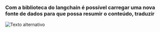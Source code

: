### Com a biblioteca do langchain é possível carregar uma nova fonte de dados para que possa resumir o conteúdo, traduzir

![Texto alternativo](https://miro.medium.com/v2/resize:fit:1400/0*tJ3Oi3pJRr-2wL3O.jpeg)